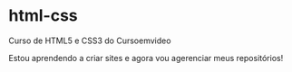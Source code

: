 # html-css
 Curso de HTML5 e CSS3 do Cursoemvideo

 Estou aprendendo a criar sites e agora vou  agerenciar meus repositórios!


